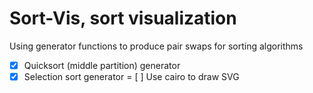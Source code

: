 # Sort-Vis, sort visualization

Using generator functions to produce pair swaps for sorting algorithms

- [x] Quicksort (middle partition) generator
- [x] Selection sort generator
= [ ] Use cairo to draw SVG